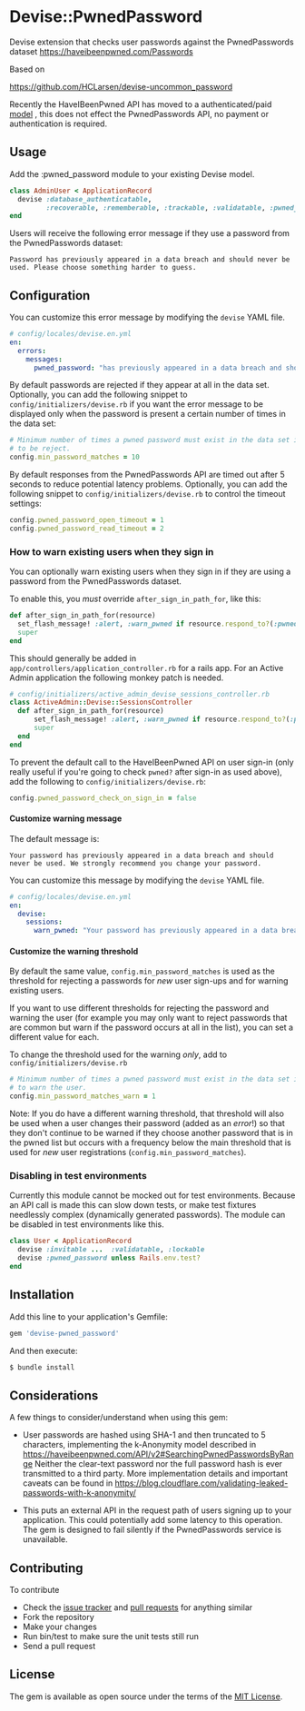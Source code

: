 # Devise::PwnedPassword
Devise extension that checks user passwords against the PwnedPasswords dataset https://haveibeenpwned.com/Passwords

Based on

https://github.com/HCLarsen/devise-uncommon_password

Recently the HaveIBeenPwned API has moved to a authenticated/paid [model](https://www.troyhunt.com/authentication-and-the-have-i-been-pwned-api/) , this does not effect the PwnedPasswords API, no payment or authentication is required.


## Usage
Add the :pwned_password module to your existing Devise model.

```ruby
class AdminUser < ApplicationRecord
  devise :database_authenticatable,
         :recoverable, :rememberable, :trackable, :validatable, :pwned_password
end
```

Users will receive the following error message if they use a password from the
PwnedPasswords dataset:

```
Password has previously appeared in a data breach and should never be used. Please choose something harder to guess.
```

## Configuration

You can customize this error message by modifying the `devise` YAML file.

```yml
# config/locales/devise.en.yml
en:
  errors:
    messages:
      pwned_password: "has previously appeared in a data breach and should never be used. If you've ever used it anywhere before, change it immediately!"
```

By default passwords are rejected if they appear at all in the data set.
Optionally, you can add the following snippet to `config/initializers/devise.rb`
if you want the error message to be displayed only when the password is present
a certain number of times in the data set:

```ruby
# Minimum number of times a pwned password must exist in the data set in order
# to be reject.
config.min_password_matches = 10
```

By default responses from the PwnedPasswords API are timed out after 5 seconds
to reduce potential latency problems.
Optionally, you can add the following snippet to `config/initializers/devise.rb`
to control the timeout settings:

```ruby
config.pwned_password_open_timeout = 1
config.pwned_password_read_timeout = 2
```


### How to warn existing users when they sign in

You can optionally warn existing users when they sign in if they are using a password from the PwnedPasswords dataset.

To enable this, you _must_ override `after_sign_in_path_for`, like this:
```ruby
def after_sign_in_path_for(resource)
  set_flash_message! :alert, :warn_pwned if resource.respond_to?(:pwned?) && resource.pwned?
  super
end
```

This should generally be added in ```app/controllers/application_controller.rb``` for a rails app. For an Active Admin application the following monkey patch is needed.

```ruby
# config/initializers/active_admin_devise_sessions_controller.rb
class ActiveAdmin::Devise::SessionsController
  def after_sign_in_path_for(resource)
      set_flash_message! :alert, :warn_pwned if resource.respond_to?(:pwned?) && resource.pwned?
      super
  end
end
```

To prevent the default call to the HaveIBeenPwned API on user sign-in (only
really useful if you're going to check `pwned?` after sign-in as used above),
add the following to `config/initializers/devise.rb`:

```ruby
config.pwned_password_check_on_sign_in = false
```

#### Customize warning message

The default message is:
```
Your password has previously appeared in a data breach and should never be used. We strongly recommend you change your password.
```

You can customize this message by modifying the `devise` YAML file.

```yml
# config/locales/devise.en.yml
en:
  devise:
    sessions:
      warn_pwned: "Your password has previously appeared in a data breach and should never be used. We strongly recommend you change your password everywhere you have used it."
```

#### Customize the warning threshold

By default the same value, `config.min_password_matches` is used as the threshold for rejecting a passwords for _new_ user sign-ups and for warning existing users.

If you want to use different thresholds for rejecting the password and warning
the user (for example you may only want to reject passwords that are common but
warn if the password occurs at all in the list), you can set a different value for each.

To change the threshold used for the warning _only_, add to `config/initializers/devise.rb`

```ruby
# Minimum number of times a pwned password must exist in the data set in order
# to warn the user.
config.min_password_matches_warn = 1
```

Note: If you do have a different warning threshold, that threshold will also be used
when a user changes their password (added as an _error_!) so that they don't
continue to be warned if they choose another password that is in the pwned list
but occurs with a frequency below the main threshold that is used for *new*
user registrations (`config.min_password_matches`).

### Disabling in test environments

Currently this module cannot be mocked out for test environments. Because an API call is made this can slow down tests, or make test fixtures needlessly complex (dynamically generated passwords). The module can be disabled in test environments like this.

```ruby
class User < ApplicationRecord
  devise :invitable ...  :validatable, :lockable
  devise :pwned_password unless Rails.env.test?
end
```

## Installation
Add this line to your application's Gemfile:

```ruby
gem 'devise-pwned_password'
```

And then execute:
```bash
$ bundle install
```

## Considerations

A few things to consider/understand when using this gem:

* User passwords are hashed using SHA-1 and then truncated to 5 characters,
  implementing the k-Anonymity model described in
  https://haveibeenpwned.com/API/v2#SearchingPwnedPasswordsByRange
  Neither the clear-text password nor the full password hash is ever transmitted
  to a third party. More implementation details and important caveats can be
  found in https://blog.cloudflare.com/validating-leaked-passwords-with-k-anonymity/

* This puts an external API in the request path of users signing up to your
  application. This could potentially add some latency to this operation. The
  gem is designed to fail silently if the PwnedPasswords service is unavailable.

## Contributing

To contribute

* Check the [issue tracker](https://github.com/michaelbanfield/devise-pwned_password/issues) and [pull requests](https://github.com/michaelbanfield/devise-pwned_password/pulls) for anything similar
* Fork the repository
* Make your changes
* Run bin/test to make sure the unit tests still run
* Send a pull request

## License
The gem is available as open source under the terms of the [MIT License](http://opensource.org/licenses/MIT).

